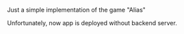 Just a simple implementation of the game "Alias"

Unfortunately, now app is deployed without backend server.
